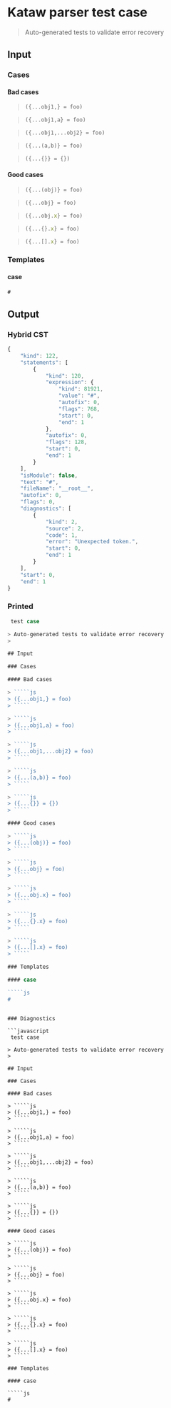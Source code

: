 # Kataw parser test case

> Auto-generated tests to validate error recovery
>

## Input

### Cases

#### Bad cases

> `````js
> ({...obj1,} = foo)
> `````

> `````js
> ({...obj1,a} = foo)
> `````

> `````js
> ({...obj1,...obj2} = foo)
> `````

> `````js
> ({...(a,b)} = foo)
> `````

> `````js
> ({...{}} = {})
> `````

#### Good cases

> `````js
> ({...(obj)} = foo)
> `````

> `````js
> ({...obj} = foo)
> `````

> `````js
> ({...obj.x} = foo)
> `````

> `````js
> ({...{}.x} = foo)
> `````

> `````js
> ({...[].x} = foo)
> `````

### Templates

#### case

`````js
#
`````

## Output

### Hybrid CST

```javascript
{
    "kind": 122,
    "statements": [
        {
            "kind": 120,
            "expression": {
                "kind": 81921,
                "value": "#",
                "autofix": 0,
                "flags": 768,
                "start": 0,
                "end": 1
            },
            "autofix": 0,
            "flags": 128,
            "start": 0,
            "end": 1
        }
    ],
    "isModule": false,
    "text": "#",
    "fileName": "__root__",
    "autofix": 0,
    "flags": 0,
    "diagnostics": [
        {
            "kind": 2,
            "source": 2,
            "code": 1,
            "error": "Unexpected token.",
            "start": 0,
            "end": 1
        }
    ],
    "start": 0,
    "end": 1
}
```

### Printed

```javascript
 test case

> Auto-generated tests to validate error recovery
>

## Input

### Cases

#### Bad cases

> `````js
> ({...obj1,} = foo)
> `````

> `````js
> ({...obj1,a} = foo)
> `````

> `````js
> ({...obj1,...obj2} = foo)
> `````

> `````js
> ({...(a,b)} = foo)
> `````

> `````js
> ({...{}} = {})
> `````

#### Good cases

> `````js
> ({...(obj)} = foo)
> `````

> `````js
> ({...obj} = foo)
> `````

> `````js
> ({...obj.x} = foo)
> `````

> `````js
> ({...{}.x} = foo)
> `````

> `````js
> ({...[].x} = foo)
> `````

### Templates

#### case

`````js
#
`````
```

### Diagnostics

```javascript
 test case

> Auto-generated tests to validate error recovery
>

## Input

### Cases

#### Bad cases

> `````js
> ({...obj1,} = foo)
> `````

> `````js
> ({...obj1,a} = foo)
> `````

> `````js
> ({...obj1,...obj2} = foo)
> `````

> `````js
> ({...(a,b)} = foo)
> `````

> `````js
> ({...{}} = {})
> `````

#### Good cases

> `````js
> ({...(obj)} = foo)
> `````

> `````js
> ({...obj} = foo)
> `````

> `````js
> ({...obj.x} = foo)
> `````

> `````js
> ({...{}.x} = foo)
> `````

> `````js
> ({...[].x} = foo)
> `````

### Templates

#### case

`````js
#
`````
```


